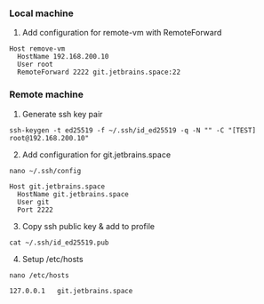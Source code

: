 ### Local machine

1) Add configuration for remote-vm with RemoteForward
```
Host remove-vm
  HostName 192.168.200.10
  User root
  RemoteForward 2222 git.jetbrains.space:22
```

### Remote machine

1) Generate ssh key pair
```
ssh-keygen -t ed25519 -f ~/.ssh/id_ed25519 -q -N "" -C "[TEST] root@192.168.200.10"
```

2) Add configuration for git.jetbrains.space

```
nano ~/.ssh/config
```

```
Host git.jetbrains.space
  HostName git.jetbrains.space
  User git
  Port 2222
```

3) Copy ssh public key & add to profile

```
cat ~/.ssh/id_ed25519.pub
```

4) Setup /etc/hosts

```
nano /etc/hosts
```

```
127.0.0.1   git.jetbrains.space
```
